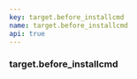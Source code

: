 ```yaml
---
key: target.before_installcmd
name: target.before_installcmd
api: true
---
```


### target.before_installcmd
